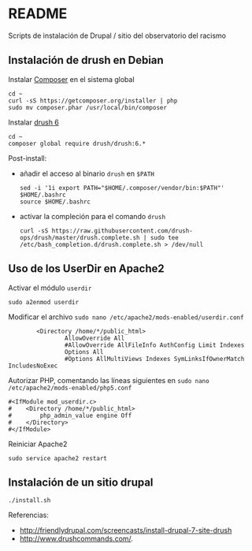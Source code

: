 # README

Scripts de instalación de Drupal / sitio del observatorio del racismo

## Instalación de drush en Debian

Instalar [Composer](https://getcomposer.org/doc/00-intro.md#system-requirements) en el sistema global

```
cd ~
curl -sS https://getcomposer.org/installer | php
sudo mv composer.phar /usr/local/bin/composer
```

Instalar [drush 6](https://github.com/drush-ops/drush#installupdate---composer)

```
cd ~
composer global require drush/drush:6.*
```

Post-install:
* añadir el acceso al binario `drush` en `$PATH`

	```
	sed -i '1i export PATH="$HOME/.composer/vendor/bin:$PATH"' $HOME/.bashrc
	source $HOME/.bashrc
	```

* activar la compleción para el comando `drush`

	```
	curl -sS https://raw.githubusercontent.com/drush-ops/drush/master/drush.complete.sh | sudo tee /etc/bash_completion.d/drush.complete.sh > /dev/null
	```

## Uso de los UserDir en Apache2

Activar el módulo `userdir`

```
sudo a2enmod userdir
```

Modificar el archivo `sudo nano /etc/apache2/mods-enabled/userdir.conf`

```
        <Directory /home/*/public_html>
                AllowOverride All
                #AllowOverride AllFileInfo AuthConfig Limit Indexes
                Options All
                #Options AllMultiViews Indexes SymLinksIfOwnerMatch IncludesNoExec
```

Autorizar PHP, comentando las líneas siguientes en `sudo nano /etc/apache2/mods-enabled/php5.conf`

```
#<IfModule mod_userdir.c>
#    <Directory /home/*/public_html>
#        php_admin_value engine Off
#    </Directory>
#</IfModule>
```

Reiniciar Apache2

```
sudo service apache2 restart
```

## Instalación de un sitio drupal


```
./install.sh
```

Referencias:
* http://friendlydrupal.com/screencasts/install-drupal-7-site-drush
* http://www.drushcommands.com/.
